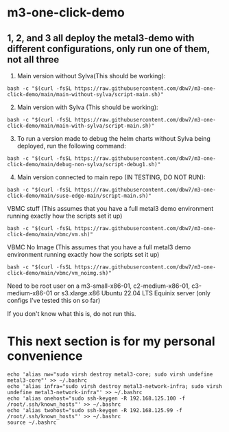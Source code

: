 # m3-one-click-demo
## 1, 2, and 3 all deploy the metal3-demo with different configurations, only run one of them, not all three
1. Main version without Sylva(This should be working):<br>
```
bash -c "$(curl -fsSL https://raw.githubusercontent.com/dbw7/m3-one-click-demo/main/main-without-sylva/script-main.sh)"
```

2. Main version with Sylva (This should be working):<br>
```
bash -c "$(curl -fsSL https://raw.githubusercontent.com/dbw7/m3-one-click-demo/main/main-with-sylva/script-main.sh)"
```

3. To run a version made to debug the helm charts without Sylva being deployed, run the following command:<br>
```
bash -c "$(curl -fsSL https://raw.githubusercontent.com/dbw7/m3-one-click-demo/main/debug-non-sylva/script-debug1.sh)"
```

4. Main version connected to main repo (IN TESTING, DO NOT RUN):<br>
```
bash -c "$(curl -fsSL https://raw.githubusercontent.com/dbw7/m3-one-click-demo/main/suse-edge-main/script-main.sh)"
```

VBMC stuff (This assumes that you have a full metal3 demo environment running exactly how the scripts set it up)
```
bash -c "$(curl -fsSL https://raw.githubusercontent.com/dbw7/m3-one-click-demo/main/vbmc/vm.sh)"
```

VBMC No Image (This assumes that you have a full metal3 demo environment running exactly how the scripts set it up)
```
bash -c "$(curl -fsSL https://raw.githubusercontent.com/dbw7/m3-one-click-demo/main/vbmc/vm_noimg.sh)"
```

Need to be root user on a m3-small-x86-01, c2-medium-x86-01, c3-medium-x86-01 or s3.xlarge.x86 Ubuntu 22.04 LTS Equinix server (only configs I've tested this on so far)

If you don't know what this is, do not run this.


# This next section is for my personal convenience<br>

```
echo 'alias nw="sudo virsh destroy metal3-core; sudo virsh undefine metal3-core"' >> ~/.bashrc
echo 'alias infra="sudo virsh destroy metal3-network-infra; sudo virsh undefine metal3-network-infra"' >> ~/.bashrc
echo 'alias onehost="sudo ssh-keygen -R 192.168.125.100 -f /root/.ssh/known_hosts"' >> ~/.bashrc
echo 'alias twohost="sudo ssh-keygen -R 192.168.125.99 -f /root/.ssh/known_hosts"' >> ~/.bashrc
source ~/.bashrc
```
